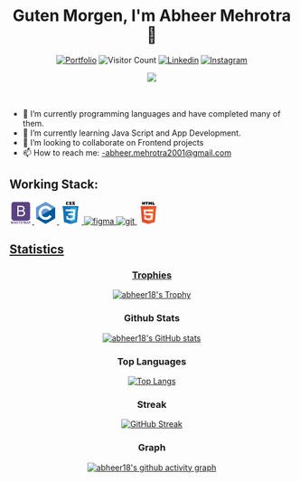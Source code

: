 <h1 align="center">Guten Morgen, I'm Abheer Mehrotra👋</h1> 

<div align = "center">
 
[![Portfolio](https://img.shields.io/website?color=blue&label=Portfolio&style=flat&up_message=Online&url=https://www.facebook.com)](https://abheer18.github.io/MY_portfolio/)
![Visitor Count](https://komarev.com/ghpvc/?username=abheer18&color=blue&logo=flat)
[![Linkedin](https://img.shields.io/badge/abheer18-black?style=flat&logo=Linkedin&logoColor=blue&link=https://in.linkedin.com/in/abheer-mehrotra-684a90201)](https://in.linkedin.com/in/abheer-mehrotra-684a90201)
[![Instagram](https://img.shields.io/badge/abheer18-black?style=flat&logo=Instagram&logoColor=pink&link=https:https:https:/www.instagram.com/sbajaj_02/)](https://www.instagram.com/abheer.mehrotra18/?hl=en)
</div>

<p align="center" ><img 
 src="https://user-images.githubusercontent.com/22797857/90096358-dba16400-dd54-11ea-8e44-e181ada72661.gif" width="40%"/></p>
<br/>

- 🔭 I’m currently programming languages and have completed many of them.
- 🌱 I’m currently learning  Java Script and App Development.
- 👯 I’m looking to collaborate on Frontend projects
- 📫 How to reach me: <a href="">-abheer.mehrotra2001@gmail.com</a>


## Working Stack:


   <p align="left"> <a href="https://getbootstrap.com" target="_blank"> <img src="https://raw.githubusercontent.com/devicons/devicon/master/icons/bootstrap/bootstrap-plain-wordmark.svg" alt="bootstrap" width="40" height="40"/> </a> <a href="https://www.cprogramming.com/" target="_blank"> <img src="https://raw.githubusercontent.com/devicons/devicon/master/icons/c/c-original.svg" alt="c" width="40" height="40"/> </a> <a href="https://www.w3schools.com/css/" target="_blank"> <img src="https://raw.githubusercontent.com/devicons/devicon/master/icons/css3/css3-original-wordmark.svg" alt="css3" width="40" height="40"/> </a> <a href="https://www.figma.com/" target="_blank"> <img src="https://www.vectorlogo.zone/logos/figma/figma-icon.svg" alt="figma" width="40" height="40"/> </a> <a href="https://git-scm.com/" target="_blank"> <img src="https://www.vectorlogo.zone/logos/git-scm/git-scm-icon.svg" alt="git" width="40" height="40"/> </a> <a href="https://www.w3.org/html/" target="_blank"> <img src="https://raw.githubusercontent.com/devicons/devicon/master/icons/html5/html5-original-wordmark.svg" alt="html5" width="40" height="40"/> 

<br/>

## Statistics

<div align="center">
  
  ### Trophies

  [![abheer18's Trophy](https://github-profile-trophy.vercel.app/?username=abheer18&row=1&column=7&margin-w=5&no-frame=true&theme=dracula)](https://github-profile-trophy.vercel.app/?username=sanchitbajaj02&row=1&column=7&margin-w=5&no-frame=true&theme=dracula)

  ### Github Stats

  [![abheer18's GitHub stats](https://github-readme-stats.vercel.app/api?username=abheer18&show_icons=true&count_private=true&include_all_commits=true&theme=dracula)](https://github.com/Sanchitbajaj02?tab=repositories)

  ### Top Languages

  [![Top Langs](https://github-readme-stats.vercel.app/api/top-langs/?username=abheer18&count_private=true&include_all_commits=true&layout=compact&theme=dracula)](https://github-readme-stats.vercel.app/api/top-langs/?username=sanchitbajaj02&count_private=true&include_all_commits=true&layout=compact&theme=dracula)

  ### Streak

  [![GitHub Streak](https://github-readme-streak-stats.herokuapp.com/?user=abheer18&theme=dracula)](https://git.io/streak-stats)

  ### Graph
  [![abheer18's github activity graph](https://activity-graph.herokuapp.com/graph?username=abheer18&theme=dracula)](https://activity-graph.herokuapp.com/graph?username=sanchitbajaj02&theme=dracula)

</div>
